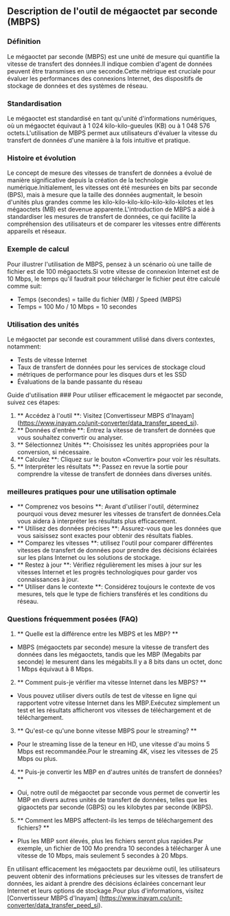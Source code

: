 ## Description de l'outil de mégaoctet par seconde (MBPS)

### Définition
Le mégaoctet par seconde (MBPS) est une unité de mesure qui quantifie la vitesse de transfert des données.Il indique combien d'agent de données peuvent être transmises en une seconde.Cette métrique est cruciale pour évaluer les performances des connexions Internet, des dispositifs de stockage de données et des systèmes de réseau.

### Standardisation
Le mégaoctet est standardisé en tant qu'unité d'informations numériques, où un mégaoctet équivaut à 1 024 kilo-kilo-gueules (KB) ou à 1 048 576 octets.L'utilisation de MBPS permet aux utilisateurs d'évaluer la vitesse du transfert de données d'une manière à la fois intuitive et pratique.

### Histoire et évolution
Le concept de mesure des vitesses de transfert de données a évolué de manière significative depuis la création de la technologie numérique.Initialement, les vitesses ont été mesurées en bits par seconde (BPS), mais à mesure que la taille des données augmentait, le besoin d'unités plus grandes comme les kilo-kilo-kilo-kilo-kilo-kilo-kilotes et les mégaoctets (MB) est devenue apparente.L'introduction de MBPS a aidé à standardiser les mesures de transfert de données, ce qui facilite la compréhension des utilisateurs et de comparer les vitesses entre différents appareils et réseaux.

### Exemple de calcul
Pour illustrer l'utilisation de MBPS, pensez à un scénario où une taille de fichier est de 100 mégaoctets.Si votre vitesse de connexion Internet est de 10 Mbps, le temps qu'il faudrait pour télécharger le fichier peut être calculé comme suit:
- Temps (secondes) = taille du fichier (MB) / Speed ​​(MBPS)
- Temps = 100 Mo / 10 Mbps = 10 secondes

### Utilisation des unités
Le mégaoctet par seconde est couramment utilisé dans divers contextes, notamment:
- Tests de vitesse Internet
- Taux de transfert de données pour les services de stockage cloud
- métriques de performance pour les disques durs et les SSD
- Évaluations de la bande passante du réseau

Guide d'utilisation ###
Pour utiliser efficacement le mégaoctet par seconde, suivez ces étapes:
1. ** Accédez à l'outil **: Visitez [Convertisseur MBPS d'Inayam] (https://www.inayam.co/unit-converter/data_transfer_speed_si).
2. ** Données d'entrée **: Entrez la vitesse de transfert de données que vous souhaitez convertir ou analyser.
3. ** Sélectionnez Unités **: Choisissez les unités appropriées pour la conversion, si nécessaire.
4. ** Calculez **: Cliquez sur le bouton «Convertir» pour voir les résultats.
5. ** Interpréter les résultats **: Passez en revue la sortie pour comprendre la vitesse de transfert de données dans diverses unités.

### meilleures pratiques pour une utilisation optimale
- ** Comprenez vos besoins **: Avant d'utiliser l'outil, déterminez pourquoi vous devez mesurer les vitesses de transfert de données.Cela vous aidera à interpréter les résultats plus efficacement.
- ** Utilisez des données précises **: Assurez-vous que les données que vous saisissez sont exactes pour obtenir des résultats fiables.
- ** Comparez les vitesses **: utilisez l'outil pour comparer différentes vitesses de transfert de données pour prendre des décisions éclairées sur les plans Internet ou les solutions de stockage.
- ** Restez à jour **: Vérifiez régulièrement les mises à jour sur les vitesses Internet et les progrès technologiques pour garder vos connaissances à jour.
- ** Utiliser dans le contexte **: Considérez toujours le contexte de vos mesures, tels que le type de fichiers transférés et les conditions du réseau.

### Questions fréquemment posées (FAQ)

1. ** Quelle est la différence entre les MBPS et les MBP? **
- MBPS (mégaoctets par seconde) mesure la vitesse de transfert des données dans les mégaoctets, tandis que les MBP (Megabits par seconde) le mesurent dans les mégabits.Il y a 8 bits dans un octet, donc 1 Mbps équivaut à 8 Mbps.

2. ** Comment puis-je vérifier ma vitesse Internet dans les MBPS? **
- Vous pouvez utiliser divers outils de test de vitesse en ligne qui rapportent votre vitesse Internet dans les MBP.Exécutez simplement un test et les résultats afficheront vos vitesses de téléchargement et de téléchargement.

3. ** Qu'est-ce qu'une bonne vitesse MBPS pour le streaming? **
- Pour le streaming lisse de la teneur en HD, une vitesse d'au moins 5 Mbps est recommandée.Pour le streaming 4K, visez les vitesses de 25 Mbps ou plus.

4. ** Puis-je convertir les MBP en d'autres unités de transfert de données? **
- Oui, notre outil de mégaoctet par seconde vous permet de convertir les MBP en divers autres unités de transfert de données, telles que les gigaoctets par seconde (GBPS) ou les kilobytes par seconde (KBPS).

5. ** Comment les MBPS affectent-ils les temps de téléchargement des fichiers? **
- Plus les MBP sont élevés, plus les fichiers seront plus rapides.Par exemple, un fichier de 100 Mo prendra 10 secondes à télécharger À une vitesse de 10 Mbps, mais seulement 5 secondes à 20 Mbps.

En utilisant efficacement les mégaoctets par deuxième outil, les utilisateurs peuvent obtenir des informations précieuses sur les vitesses de transfert de données, les aidant à prendre des décisions éclairées concernant leur Internet et leurs options de stockage.Pour plus d'informations, visitez [Convertisseur MBPS d'Inayam] (https://www.inayam.co/unit-converter/data_transfer_peed_si).